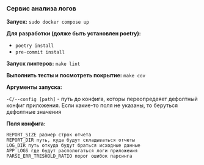 ### Сервис анализа логов


**Запуск:** 
`sudo docker compose up`

**Для разработки (долже быть установлен  poetry):**

- `poetry install`
- `pre-commit install`

**Запуск линтеров:**
`make lint`

**Выполнить тесты и посмотреть покрытие:**
`make cov`

**Аргументы запуска:**

`-C/--config [path]` - путь до конфига, которы переопредеяет дефолтный конфиг приложения. Если какие-то поля не указаны, то беруться дефолтные значения

**Поля конфига:**

    REPORT_SIZE размер строк отчета
    REPORT_DIR путь, куда будут складываться отчеты
    LOG_DIR путь откуда будут браться исходные данные
    APP_LOGS где будут распологаться логи приложеиия
    PARSE_ERR_TRESHOLD_RATIO порог ошибок парсинга

